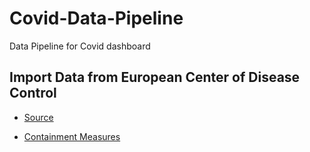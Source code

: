 # Covid-Data-Pipeline
Data Pipeline for Covid dashboard

## Import Data from European Center of Disease Control

- [Source](https://ourworldindata.org/coronavirus-source-data)

- [Containment Measures](http://epidemicforecasting.org/containment)